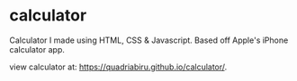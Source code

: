 # calculator

Calculator I made using HTML, CSS &amp; Javascript. Based off Apple's iPhone calculator app. 

view calculator at: https://quadriabiru.github.io/calculator/.
